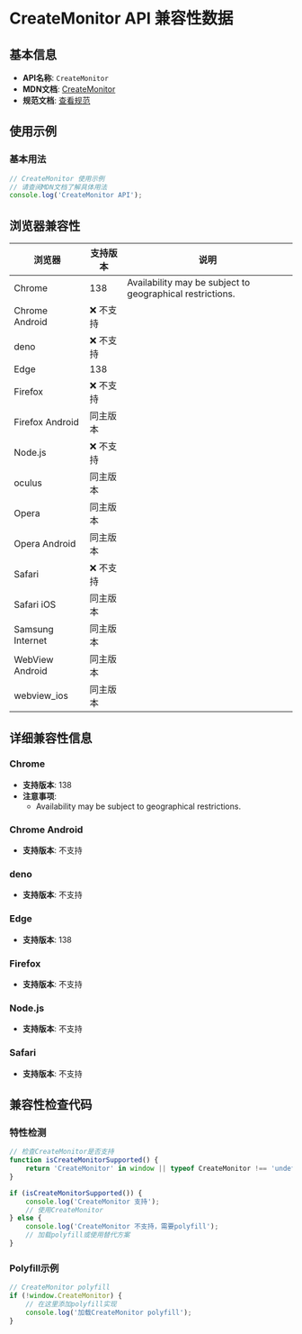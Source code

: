 # CreateMonitor API 兼容性数据

## 基本信息

- **API名称**: `CreateMonitor`
- **MDN文档**: [CreateMonitor](https://developer.mozilla.org/docs/Web/API/CreateMonitor)
- **规范文档**: [查看规范](https://webmachinelearning.github.io/writing-assistance-apis/#createmonitor)

## 使用示例

### 基本用法

```javascript
// CreateMonitor 使用示例
// 请查阅MDN文档了解具体用法
console.log('CreateMonitor API');
```

## 浏览器兼容性

| 浏览器 | 支持版本 | 说明 |
|--------|----------|------|
| Chrome | 138 | Availability may be subject to geographical restrictions. |
| Chrome Android | ❌ 不支持 |  |
| deno | ❌ 不支持 |  |
| Edge | 138 |  |
| Firefox | ❌ 不支持 |  |
| Firefox Android | 同主版本 |  |
| Node.js | ❌ 不支持 |  |
| oculus | 同主版本 |  |
| Opera | 同主版本 |  |
| Opera Android | 同主版本 |  |
| Safari | ❌ 不支持 |  |
| Safari iOS | 同主版本 |  |
| Samsung Internet | 同主版本 |  |
| WebView Android | 同主版本 |  |
| webview_ios | 同主版本 |  |

## 详细兼容性信息

### Chrome

- **支持版本**: 138
- **注意事项**:
  - Availability may be subject to geographical restrictions.

### Chrome Android

- **支持版本**: 不支持

### deno

- **支持版本**: 不支持

### Edge

- **支持版本**: 138

### Firefox

- **支持版本**: 不支持

### Node.js

- **支持版本**: 不支持

### Safari

- **支持版本**: 不支持

## 兼容性检查代码

### 特性检测

```javascript
// 检查CreateMonitor是否支持
function isCreateMonitorSupported() {
    return 'CreateMonitor' in window || typeof CreateMonitor !== 'undefined';
}

if (isCreateMonitorSupported()) {
    console.log('CreateMonitor 支持');
    // 使用CreateMonitor
} else {
    console.log('CreateMonitor 不支持，需要polyfill');
    // 加载polyfill或使用替代方案
}
```

### Polyfill示例

```javascript
// CreateMonitor polyfill
if (!window.CreateMonitor) {
    // 在这里添加polyfill实现
    console.log('加载CreateMonitor polyfill');
}
```

